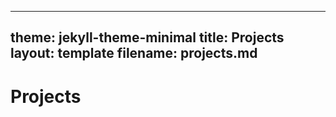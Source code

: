 
---
theme: jekyll-theme-minimal
title: Projects
layout: template
filename: projects.md
--- 
# Projects
